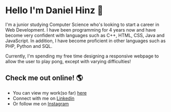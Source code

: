 # Hello I'm Daniel Hinz 👋

I'm a junior studying Computer Science who's looking to start a career in Web Development. I have been programming for 4 years now and have become very confident with languages such as C++, HTML, CSS, Java and JavaScript. In addition, I have become proficient in other languages such as PHP, Python and SQL. 

Currently, I'm spending my free time designing a responsive webpage to allow the user to play pong, except with varying difficulties! 

## Check me out online! 🌎
- You can view my work(so far) <a href="http://personal.kent.edu/~dhinz1/portfolio/">here</a>
- Connect with me on <a href="https://linkedin.com/in/danielhinz/">Linkedin</a>
- Or follow me on <a href="https://www.instagram.com/d_hinz22/">Instagram</a> 


